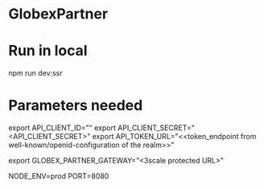 # GlobexPartner

# Run in local 
npm run dev:ssr

# Parameters needed

<!-- Signup on Developer portal to get the following 3 values -->
export API_CLIENT_ID="<client-id>" 
export API_CLIENT_SECRET="<API_CLIENT_SECRET>"
export API_TOKEN_URL="<<token_endpoint from  well-known/openid-configuration of the realm>>"
<!-- partner-gateway URL -->
export GLOBEX_PARTNER_GATEWAY="<3scale protected URL>"
<!-- needed to run docker image -->
NODE_ENV=prod
PORT=8080


